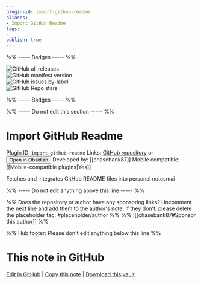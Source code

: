 ```yaml
---
plugin-id: import-github-readme
aliases:
- Import GitHub Readme
tags: 
- 
publish: true
---
```


%% ----- Badges ----- %%

![GitHub all releases](https://img.shields.io/github/downloads/chasebank87/import-github-readme/total?color=573E7A&logo=github&style=for-the-badge)   
![GitHub manifest version](https://img.shields.io/github/manifest-json/v/chasebank87/import-github-readme?color=573E7A&logo=github&style=for-the-badge)   
![GitHub issues by-label](https://img.shields.io/github/issues/chasebank87/import-github-readme/help%20wanted?color=573E7A&logo=github&style=for-the-badge)   
![GitHub Repo stars](https://img.shields.io/github/stars/chasebank87/import-github-readme?color=573E7A&logo=github&style=for-the-badge)

%% ----- Badges ----- %%

%% ----- Do not edit this section ----- %%

# Import GitHub Readme

Plugin ID: `import-github-readme`
Links: [GitHub repository](https://github.com/chasebank87/import-github-readme) or [<button id=HH>Open in Obsidian</button>](obsidian://show-plugin?id=import-github-readme)
Developed by: [[chasebank87]]
Mobile compatible: [[Mobile-compatible plugins|Yes]]

Fetches and integrates GitHub README files into personal notesmai

%% ----- Do not edit anything above this line ----- %% 

%% Does the repository or author have any sponsoring links? Uncomment the next line and add them to the author's note. If they don't, please delete the placeholder tag: #placeholder/author %%
%% ![[chasebank87#Sponsor this author]] %%

%% Hub footer: Please don't edit anything below this line %%

# This note in GitHub

<span class="git-footer">[Edit In GitHub](https://github.dev/obsidian-community/obsidian-hub/blob/main/02%20-%20Community%20Expansions/02.05%20All%20Community%20Expansions/Plugins/import-github-readme.md "git-hub-edit-note") | [Copy this note](https://raw.githubusercontent.com/obsidian-community/obsidian-hub/main/02%20-%20Community%20Expansions/02.05%20All%20Community%20Expansions/Plugins/import-github-readme.md "git-hub-copy-note") | [Download this vault](https://github.com/obsidian-community/obsidian-hub/archive/refs/heads/main.zip "git-hub-download-vault") </span>

